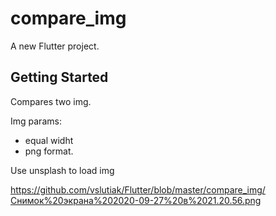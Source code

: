 # compare_img

A new Flutter project.

## Getting Started
Compares two img.

Img params: 
- equal widht
- png format.

Use unsplash to load img



https://github.com/vslutiak/Flutter/blob/master/compare_img/Снимок%20экрана%202020-09-27%20в%2021.20.56.png
